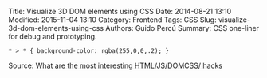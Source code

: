 Title: Visualize 3D DOM elements using CSS
Date:  2014-08-21 13:10
Modified:  2015-11-04 13:10
Category: Frontend
Tags: CSS
Slug: visualize-3d-dom-elements-using-css
Authors: Guido Percú
Summary: CSS one-liner for debug and prototyping.

    * > * { background-color: rgba(255,0,0,.2); }

Source: [What are the most interesting HTML/JS/DOMCSS/ hacks](https://www.quora.com/Web-Development/What-are-the-most-interesting-HTML-JS-DOM-CSS-hacks-that-most-web-developers-dont-know-about)
